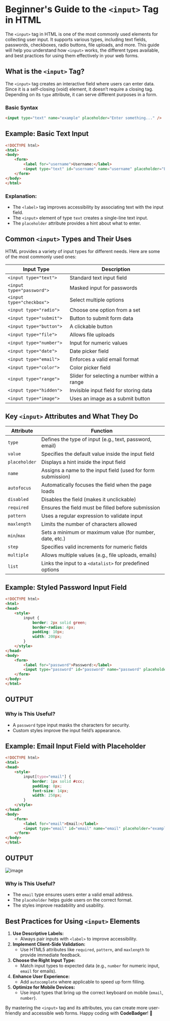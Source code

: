 # Beginner's Guide to the `<input>` Tag in HTML


The `<input>` tag in HTML is one of the most commonly used elements for collecting user input. It supports various types, including text fields, passwords, checkboxes, radio buttons, file uploads, and more. This guide will help you understand how `<input>` works, the different types available, and best practices for using them effectively in your web forms.

## What is the `<input>` Tag?
The `<input>` tag creates an interactive field where users can enter data. Since it is a self-closing (void) element, it doesn’t require a closing tag. Depending on its `type` attribute, it can serve different purposes in a form.

### Basic Syntax
```html
<input type="text" name="example" placeholder="Enter something..." />
```

## Example: Basic Text Input
```html
<!DOCTYPE html>
<html>
<body>
    <form>
        <label for="username">Username:</label>
        <input type="text" id="username" name="username" placeholder="Enter your username">
    </form>
</body>
</html>
```

### Explanation:
- The `<label>` tag improves accessibility by associating text with the input field.
- The `<input>` element of type `text` creates a single-line text input.
- The `placeholder` attribute provides a hint about what to enter.

## Common `<input>` Types and Their Uses
HTML provides a variety of input types for different needs. Here are some of the most commonly used ones:

| **Input Type** | **Description** |
|---------------|----------------|
| `<input type="text">` | Standard text input field |
| `<input type="password">` | Masked input for passwords |
| `<input type="checkbox">` | Select multiple options |
| `<input type="radio">` | Choose one option from a set |
| `<input type="submit">` | Button to submit form data |
| `<input type="button">` | A clickable button |
| `<input type="file">` | Allows file uploads |
| `<input type="number">` | Input for numeric values |
| `<input type="date">` | Date picker field |
| `<input type="email">` | Enforces a valid email format |
| `<input type="color">` | Color picker field |
| `<input type="range">` | Slider for selecting a number within a range |
| `<input type="hidden">` | Invisible input field for storing data |
| `<input type="image">` | Uses an image as a submit button |

## Key `<input>` Attributes and What They Do

| **Attribute** | **Function** |
|-------------|-------------|
| `type` | Defines the type of input (e.g., text, password, email) |
| `value` | Specifies the default value inside the input field |
| `placeholder` | Displays a hint inside the input field |
| `name` | Assigns a name to the input field (used for form submission) |
| `autofocus` | Automatically focuses the field when the page loads |
| `disabled` | Disables the field (makes it unclickable) |
| `required` | Ensures the field must be filled before submission |
| `pattern` | Uses a regular expression to validate input |
| `maxlength` | Limits the number of characters allowed |
| `min`/`max` | Sets a minimum or maximum value (for number, date, etc.) |
| `step` | Specifies valid increments for numeric fields |
| `multiple` | Allows multiple values (e.g., file uploads, emails) |
| `list` | Links the input to a `<datalist>` for predefined options |

## Example: Styled Password Input Field
```html
<!DOCTYPE html>
<html>
<head>
    <style>
        input {
            border: 2px solid green;
            border-radius: 4px;
            padding: 10px;
            width: 200px;
        }
    </style>
</head>
<body>
    <form>
        <label for="password">Password:</label>
        <input type="password" id="password" name="password" placeholder="Enter your password">
    </form>
</body>
</html>
```
## OUTPUT

### Why is This Useful?
- A `password` type input masks the characters for security.
- Custom styles improve the input field’s appearance.

## Example: Email Input Field with Placeholder
```html
<!DOCTYPE html>
<html>
<head>
    <style>
        input[type="email"] {
            border: 1px solid #ccc;
            padding: 8px;
            font-size: 14px;
            width: 250px;
        }
    </style>
</head>
<body>
    <form>
        <label for="email">Email:</label>
        <input type="email" id="email" name="email" placeholder="example@example.com">
    </form>
</body>
</html>
```

## OUTPUT
![image](https://github.com/user-attachments/assets/13f5d520-3730-41d5-a8c5-a6179e7028d3)

### Why is This Useful?
- The `email` type ensures users enter a valid email address.
- The `placeholder` helps guide users on the correct format.
- The styles improve readability and usability.

## Best Practices for Using `<input>` Elements
1. **Use Descriptive Labels:**
   - Always pair inputs with `<label>` to improve accessibility.
2. **Implement Client-Side Validation:**
   - Use HTML5 attributes like `required`, `pattern`, and `maxlength` to provide immediate feedback.
3. **Choose the Right Input Type:**
   - Match input types to expected data (e.g., `number` for numeric input, `email` for emails).
4. **Enhance User Experience:**
   - Add `autocomplete` where applicable to speed up form filling.
5. **Optimize for Mobile Devices:**
   - Use input types that bring up the correct keyboard on mobile (`email`, `number`).

By mastering the `<input>` tag and its attributes, you can create more user-friendly and accessible web forms. Happy coding with **CodeBadger**! 🚀

